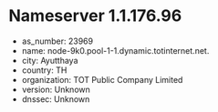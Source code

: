 # Nameserver 1.1.176.96

* as_number: 23969
* name: node-9k0.pool-1-1.dynamic.totinternet.net.
* city: Ayutthaya
* country: TH
* organization: TOT Public Company Limited
* version: Unknown
* dnssec: Unknown
